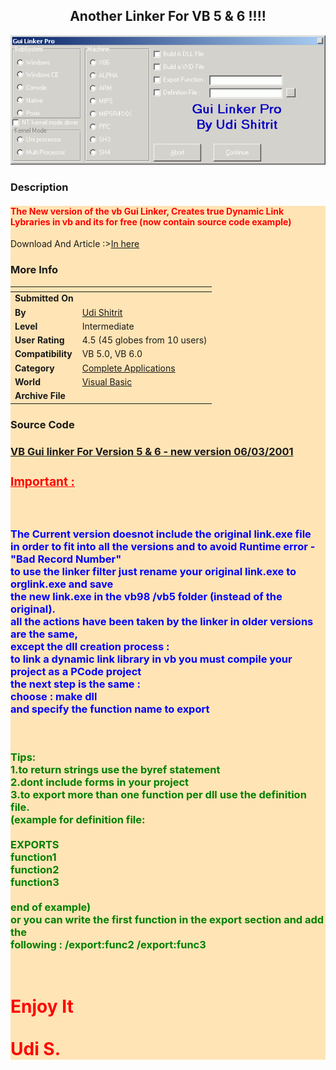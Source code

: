﻿<div align="center">

## Another Linker For VB 5 & 6 \!\!\!\!

<img src="PIC20013675901280.gif">
</div>

### Description

<div style="BACKGROUND-COLOR: moccasin">

<h4><font color=red>The New version of the vb Gui Linker, Creates true Dynamic Link Lybraries in vb and its for free (now contain source code example)</font></h4>Download And Article :><a href="http://lockfree.50megs.com/linker.html">In here</a>
 
### More Info
 


<span>             |<span>
---                |---
**Submitted On**   |
**By**             |[Udi Shitrit](https://github.com/Planet-Source-Code/PSCIndex/blob/master/ByAuthor/udi-shitrit.md)
**Level**          |Intermediate
**User Rating**    |4.5 (45 globes from 10 users)
**Compatibility**  |VB 5\.0, VB 6\.0
**Category**       |[Complete Applications](https://github.com/Planet-Source-Code/PSCIndex/blob/master/ByCategory/complete-applications__1-27.md)
**World**          |[Visual Basic](https://github.com/Planet-Source-Code/PSCIndex/blob/master/ByWorld/visual-basic.md)
**Archive File**   |[](https://github.com/Planet-Source-Code/udi-shitrit-another-linker-for-vb-5-6__1-21548/archive/master.zip)





### Source Code

<div style="BACKGROUND-COLOR: moccasin"><h3><a href="http://lockfree.50megs.com/linker.html">VB Gui linker For Version 5 & 6 - new version 06/03/2001</a><br>
<font color=red><h3><u>Important :</u></h2></font><br>
<h3><font color=blue>The Current version doesnot include the original link.exe file <br>
in order to fit into all the versions and to avoid Runtime error - "Bad Record Number"<br>
to use the linker filter just rename your original link.exe to orglink.exe and save <br>the new link.exe in the vb98 /vb5 folder (instead of the original).<br>
all the actions have been taken by the linker in older versions are the same,<br>
except the dll creation process :<br>
to link a dynamic link library in vb you must compile your project as a PCode project<br>
the next step is the same :<br>
choose : make dll<br>
and specify the function name to export<br>
</font></h3><br>
<font color=green><h3>Tips:<br>
1.to return strings use the byref statement<br>
2.dont include forms in your project<br>
3.to export more than one function per dll use the definition file.<br>
(example for definition file:<br>
<br>
 EXPORTS<br>
 function1<br>
 function2<br>
 function3<br>
<br>
end of example)<br>
or you can write the first function in the export section and add the <br>following : /export:func2 /export:func3<br>
</font></h3><br>
<font color=red><h1>Enjoy It<br>
<br>
Udi S.
</font></h1>
</h1></div>


